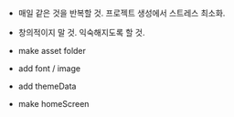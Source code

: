 #
- 매일 같은 것을 반복할 것. 프로젝트 생성에서 스트레스 최소화.
- 창의적이지 말 것. 익숙해지도록 할 것.

- make asset folder
- add font / image
- add themeData
- make homeScreen